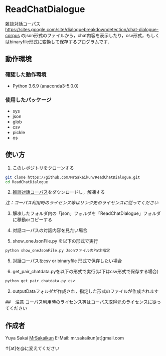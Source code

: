 # ReadChatDialogue

雑談対話コーパス　<https://sites.google.com/site/dialoguebreakdowndetection/chat-dialogue-corpus>
のjson形式のファイルから，chat内容を表示したり，csv形式，もしくはbinaryfile形式に変換して保存するプログラムです．

## 動作環境

### 確認した動作環境
* Python 3.6.9 (anaconda3-5.0.0)

### 使用したパッケージ
* sys
* json
* glob
* csv
* pickle
* os

## 使い方

1. このレポジトリをクローンする
```bash
git clone https://github.com/MrSakaikun/ReadChatDialogue.git
cd ReadChatDialogue
```

2. [雑談対話コーパス](https://sites.google.com/site/dialoguebreakdowndetection/chat-dialogue-corpus)をダウンロードし，解凍する

*注：コーパス利用時のライセンス等はリンク先のライセンスに従ってください*

3. 解凍したフォルダ内の「json」フォルダを「ReadChatDialogue」フォルダに移動orコピーする

4. 対話コーパスの対話内容を見たい場合

  1. show_oneJsonFile.py を以下の形式で実行

  ```bash
  python show_oneJsonFile.py JsonファイルのPath指定
  ```

5. 対話コーパスをcsv or binaryfile 形式で保存したい場合

  1. get_pair_chatdata.pyを以下の形式で実行(以下はcsv形式で保存する場合)
  ```bash
  python get_pair_chatdata.py csv
  ```

  2. outputDataフォルダが作成され，指定した形式のファイルが作成されます

##　注意
コーパス利用時のライセンス等はコーパス取得元のライセンスに従ってください

## 作成者
Yuya Sakai [MrSakaikun](https://github.com/MrSakaikun)
E-Mail:
mr.sakaikun[at]gmail.com

↑[at]を@に変えてください

